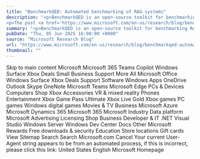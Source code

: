```yaml
---
title: "BenchmarkQED: Automated benchmarking of RAG systems"
description: "<p>BenchmarkQED is an open-source toolkit for benchmarking RAG systems using automated query generation, evaluation, and dataset prep. It shows that LazyGraphRAG outperforms standard methods, especially on complex, global queries.</p>
<p>The post <a href='https://www.microsoft.com/en-us/research/blog/benchmarkqed-automated-benchmarking-of-rag-systems/'>BenchmarkQED: Automated benchmarking of RAG systems</a> appeared first on <a href='https://www.microsoft.com/en-us/research'>Microsoft Research</a>.</p>"
summary: "<p>BenchmarkQED is an open-source toolkit for benchmarking RAG systems using automated query generation, evaluation, and"
pubDate: "Thu, 05 Jun 2025 16:00:00 +0000"
source: "Microsoft Research Blog"
url: "https://www.microsoft.com/en-us/research/blog/benchmarkqed-automated-benchmarking-of-rag-systems/"
thumbnail: ""
---
```


Skip to main content
Microsoft
Microsoft 365
Teams
Copilot
Windows
Surface
Xbox
Deals
Small Business
Support
More
All Microsoft
Office
Windows
Surface
Xbox
Deals
Support
Software
Windows Apps
OneDrive
Outlook
Skype
OneNote
Microsoft Teams
Microsoft Edge
PCs & Devices
Computers
Shop Xbox
Accessories
VR & mixed reality
Phones
Entertainment
Xbox Game Pass Ultimate
Xbox Live Gold
Xbox games
PC games
Windows digital games
Movies & TV
Business
Microsoft Azure
Microsoft Dynamics 365
Microsoft 365
Microsoft Industry
Data platform
Microsoft Advertising
Licensing
Shop Business
Developer & IT
.NET
Visual Studio
Windows Server
Windows Dev Center
Docs
Other
Microsoft Rewards
Free downloads & security
Education
Store locations
Gift cards
View Sitemap
Search
Search Microsoft.com
Cancel
Your current User-Agent string appears to be from an automated process, if this is incorrect, please click this link:
United States English Microsoft Homepage
